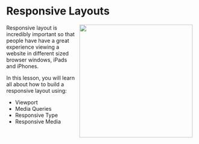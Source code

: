 # Responsive Layouts

<img src="https://s3.amazonaws.com/after-school-assets/responsive-layout.png" align="right" width="300" hspace="10">

Responsive layout is incredibly important so that people have have a great experience viewing a website in different sized browser windows, iPads and iPhones.

In this lesson, you will learn all about how to build a responsive layout using:
+ Viewport
+ Media Queries
+ Responsive Type
+ Responsive Media